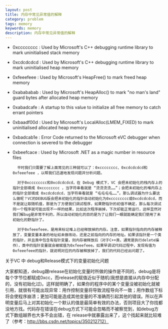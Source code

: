 ```yaml
---
layout: post
title: 内存中常见异常值的解释
category: problem
tags: memory
keywords: memory
description: 内存中常见异常值的解释
---
```

* 0xcccccccc : Used by Microsoft's C++ debugging runtime library to mark uninitialised stack memory

* 0xcdcdcdcd : Used by Microsoft's C++ debugging runtime library to mark uninitialised heap memory

* 0xfeeefeee : Used by Microsoft's HeapFree() to mark freed heap memory

* 0xabababab : Used by Microsoft's HeapAlloc() to mark "no man's land" guard bytes after allocated heap memory

* 0xabadcafe : A startup to this value to initialize all free memory to catch errant pointers

* 0xbaadf00d : Used by Microsoft's LocalAlloc(LMEM_FIXED) to mark uninitialised allocated heap memory

* 0xbadcab1e : Error Code returned to the Microsoft eVC debugger when connection is severed to the debugger

* 0xbeefcace : Used by Microsoft .NET as a magic number in resource files

        平时我们只需要了解上面常见的三种就可以了：0xcccccccc、0xcdcdcdcd和 0xfeeefeee ，以帮我们迅速地发现问题并分析问题。

        对于0xcccccccc和0xcdcdcdcd，在 Debug 模式下，VC 会把未初始化的栈内存上的指针全部填成 0xcccccccc ，当字符串看就是 “烫烫烫烫……”；会把未初始化的堆内存上的指针全部填成 0xcdcdcdcd，当字符串看就是 “屯屯屯屯……”。那么调试器为什么要这么做呢？VC的DEBUG版会把未初始化的指针自动初始化为0xcccccccc或0xcdcdcdcd，而不是就让取随机值，那是为了方便我们调试程序，如果野指针的初值不确定，那么每次调试同一个程序就可能出现不一样的结果，比如这次程序崩掉，下次却能正常运行，这样显然对我们解bug是非常不利的，所以自动初始化的目的是为了让我们一眼就能确定我们使用了未初始化的野指针了。

        对于0xfeeefeee，是用来标记堆上已经释放掉的内存。注意，如果指针指向的内存被释放了，变量变量本身的地址如未做改动，还是之前指向的内存的地址。如果该指针是一个类的指针，并且类中包含有指针变量，则内存被释放后（对于C++类，通常是执行delete操作），类中的指针变量就会被赋值为0xfeeefeee。如果早调试代码过程中，发现有值为0xfeeefeee的指针，就说明对应的内存被释放掉了，我们的代码已经出问题了。
关于VC 中 debug和Release模式下的变量初始化问题

大家都知道，debug跟release在初始化变量时所做的操作是不同的，debug是将每个字节位都赋成0xcc，而release的赋值近似于随机(我想是直接从内存中分配的，没有初始化过)。这样就明确了，如果你的程序中的某个变量没被初始化就被引用，就很有可能出现异常：用作控制变量将导致流程导向不一致；用作数组下标将会使程序崩溃；更加可能是造成其他变量的不准确而引起其他的错误。所以在声明变量后马上对其初始化一个默认的值是最简单有效的办法，否则项目大了你找都没地方找。代码存在错误在debug方式下可能会忽略而不被察觉到，如debug方式下数组越界也大多不会出错，在 release中就暴露出来了，这个找起来就比较难了（参考：http://bbs.csdn.net/topics/350212712）
